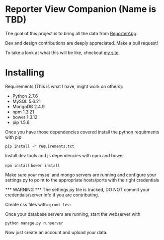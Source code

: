 Reporter View Companion (Name is TBD)
=======================================

The goal of this project is to bring all the data from [ReporterApp](http://www.reporter-app.com/).

Dev and design contributions are deeply appreciated.  Make a pull request!

To take a look at what this will be like, checkout [my site](http://www.sambev.com).

Installing
==========

Requirements (This is what I have, might work on others):
* Python 2.7.6
* MySQL 5.6.21
* MongoDB 2.4.9
* npm 1.3.21
* bower 1.3.12
* pip 1.5.6

Once you have those dependencies covered install the python requirments with pip

`pip install -r requirements.txt`

Install dev tools and js dependencies with npm and bower

`npm install`
`bower install`

Make sure your mysql and mongo servers are running and configure your settings.py
to point to the appropriate hosts/ports with the right credentials

*** WARNING ***
The settings.py file is tracked, DO NOT commit your credentials/server info if you are contributing.

Create css files with:
`grunt less`

Once your database servers are running, start the webserver with

`python manage.py runserver`

Now just create an account and upload your data.

